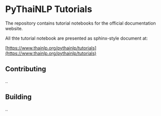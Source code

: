 # PyThaiNLP Tutorials

The repository contains tutorial notebooks for the official documentation website.

All thte tutorial notebook are presented as sphinx-style document at:

[https://www.thainlp.org/pythainlp/tutorials](https://www.thainlp.org/pythainlp/tutorials)


## Contributing

..

## Building 

..
